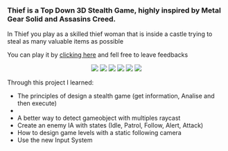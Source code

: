 <h3>Thief is a Top Down 3D Stealth Game, highly inspired by Metal Gear Solid and Assasins Creed.</h3>

<p>In Thief you play as a skilled thief woman that is inside a castle trying to steal as many valuable items as possible</p>
<p>You can play it by <a href="https://paulohdsousa.itch.io/thief" target="_blank">clicking here</a> and fell free to leave feedbacks</p>
<div align="center" valign="top">
  <img src="https://img.itch.zone/aW1hZ2UvMTU3Mzc4OC85MjcyOTk4LnBuZw==/250x600/B2W2lP.png"/>
  <img src="https://img.itch.zone/aW1hZ2UvMTU3Mzc4OC85MjcyOTk5LnBuZw==/250x600/ZCslYu.png"/>
  <img src="https://img.itch.zone/aW1hZ2UvMTU3Mzc4OC85MjQwNDgyLnBuZw==/250x600/GPKunO.png"/>
  <img src="https://img.itch.zone/aW1hZ2UvMTU3Mzc4OC85MjczMDUxLnBuZw==/250x600/%2Biw4UL.png"/> 
  <img src="https://img.itch.zone/aW1hZ2UvMTU3Mzc4OC85MjQwNTAwLnBuZw==/250x600/bk%2FmYq.png"/>
  <img src="https://img.itch.zone/aW1hZ2UvMTU3Mzc4OC85MjczMDExLnBuZw==/250x600/iX0ITH.png"/>
</div>

<p>Through this project I learned:</p>
<ul>
  <li>The principles of design a stealth game (get information, Analise and then execute)<li>
  <li>A better way to detect gameobject with multiples raycast</li>
  <li>Create an enemy IA with states (Idle, Patrol, Follow, Alert, Attack)</li>
  <li>How to design game levels with a static following camera</li>
  <li>Use the new Input System</li>
</ul>
